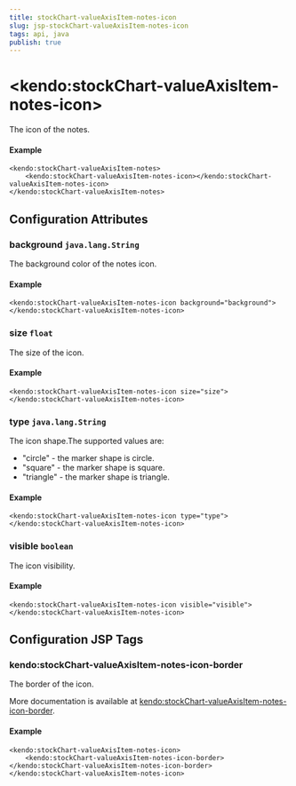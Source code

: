 ```yaml
---
title: stockChart-valueAxisItem-notes-icon
slug: jsp-stockChart-valueAxisItem-notes-icon
tags: api, java
publish: true
---
```


# \<kendo:stockChart-valueAxisItem-notes-icon\>

The icon of the notes.

#### Example
    <kendo:stockChart-valueAxisItem-notes>
        <kendo:stockChart-valueAxisItem-notes-icon></kendo:stockChart-valueAxisItem-notes-icon>
    </kendo:stockChart-valueAxisItem-notes>

## Configuration Attributes

### background `java.lang.String`

The background color of the notes icon.

#### Example
    <kendo:stockChart-valueAxisItem-notes-icon background="background">
    </kendo:stockChart-valueAxisItem-notes-icon>

### size `float`

The size of the icon.

#### Example
    <kendo:stockChart-valueAxisItem-notes-icon size="size">
    </kendo:stockChart-valueAxisItem-notes-icon>

### type `java.lang.String`

The icon shape.The supported values are:
* "circle" - the marker shape is circle.
* "square" - the marker shape is square.
* "triangle" - the marker shape is triangle.

#### Example
    <kendo:stockChart-valueAxisItem-notes-icon type="type">
    </kendo:stockChart-valueAxisItem-notes-icon>

### visible `boolean`

The icon visibility.

#### Example
    <kendo:stockChart-valueAxisItem-notes-icon visible="visible">
    </kendo:stockChart-valueAxisItem-notes-icon>


##  Configuration JSP Tags

### kendo:stockChart-valueAxisItem-notes-icon-border

The border of the icon.

More documentation is available at [kendo:stockChart-valueAxisItem-notes-icon-border](stockchart/valueaxisitem-notes-icon-border).

#### Example

    <kendo:stockChart-valueAxisItem-notes-icon>
        <kendo:stockChart-valueAxisItem-notes-icon-border></kendo:stockChart-valueAxisItem-notes-icon-border>
    </kendo:stockChart-valueAxisItem-notes-icon>


